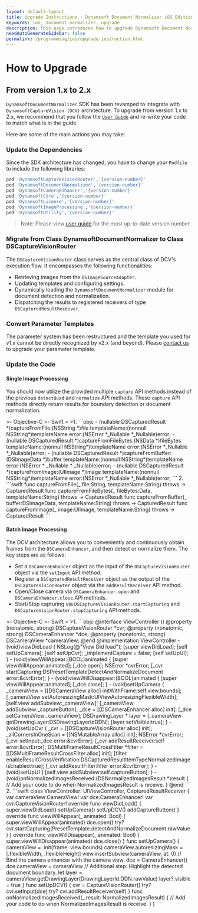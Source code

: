 ```yaml
---
layout: default-layout
title: Upgrade Instructions - Dynamsoft Document Normalizer iOS Edition
keywords: ios, document normalizer, upgrade
description: This page introduces how to upgrade Dynamsoft Document Normalizer iOS Edition from 1.x to 2.x
needAutoGenerateSidebar: false
permalink: /programming/ios/upgrade-instruction.html
---
```


# How to Upgrade

## From version 1.x to 2.x

`DynamsoftDocumentNormalizer` SDK has been revamped to integrate with `DynamsoftCaptureVision (DCV)` architecture. To upgrade from version 1.x to 2.x, we recommend that you follow the [`User Guide`](user-guide.md) and re-write your code to match what is in the guide.

Here are some of the main actions you may take:

### Update the Dependencies

Since the SDK architecture has changed, you have to change your `Podfile` to include the following libraries:

```sh
pod 'DynamsoftCaptureVisionRouter','{version-number}'
pod 'DynamsoftDocumentNormalizer','{version-number}'
pod 'DynamsoftCameraEnhancer','{version-number}'
pod 'DynamsoftCore','{version-number}'
pod 'DynamsoftLicense','{version-number}'
pod 'DynamsoftImageProcessing','{version-number}'
pod 'DynamsoftUtility','{version-number}'
```

>Note: Please view [user guide](user-guide.md#add-the-frameworks-via-cocoapodsn) for the most up-to-date version number.

### Migrate from Class DynamsoftDocumentNormalizer to Class DSCaptureVisionRouter

The `DSCaptureVisionRouter` class serves as the central class of DCV's execution flow. It encompasses the following functionalities:

- Retrieving images from the `DSImageSourceAdapter`.
- Updating templates and configuring settings.
- Dynamically loading the `DynamsoftDocumentNormalizer` module for document detection and normalization.
- Dispatching the results to registered receivers of type `DSCapturedResultReceiver`.

### Convert Parameter Templates

The parameter system has been restructured and the template you used for v1.x cannot be directly recognized by v2.x (and beyond). Please <a href="https://www.dynamsoft.com/company/customer-service/#contact" target="_blank">contact us</a> to upgrade your parameter template.

### Update the Code

#### Single Image Processing

You should now utilize the provided multiple `capture` API methods instead of the previous `detectQuad` and `normalize` API methods. These `capture` API methods directly return results for boundary detection or document normalization.

<div class="sample-code-prefix"></div>
>- Objective-C
>- Swift
>
>1. 
```objc
- (nullable DSCapturedResult *)captureFromFile:(NSString *)file
                              templateName:(nonnull NSString*)templateName
                                     error:(NSError *_Nullable *_Nullable)error;
- (nullable DSCapturedResult *)captureFromFileBytes:(NSData *)fileBytes
                                              templateName:(nonnull NSString*)templateName
                                                     error:(NSError *_Nullable *_Nullable)error;
- (nullable DSCapturedResult *)captureFromBuffer:(DSImageData *)buffer
                                templateName:(nonnull NSString*)templateName
                                       error:(NSError * _Nullable * _Nullable)error;
- (nullable DSCapturedResult *)captureFromImage:(UIImage *)image
                                templateName:(nonnull NSString*)templateName
                                        error:(NSError *_Nullable *_Nullable)error;
```
2. 
```swift
func captureFromFile(_ file:String, templateName:String) throws -> CapturedResult
func captureFromFileBytes(_ fileBytes:Data, templateName:String) throws -> CapturedResult
func captureFromBuffer(_ buffer:DSImageData, templateName:String) throws -> CapturedResult
func captureFromImage(_ image:UIImage, templateName:String) throws -> CapturedResult
```

#### Batch Image Processing

The DCV architecture allows you to conveniently and continuously obtain frames from the `DSCameraEnhancer`, and then detect or normalize them. The key steps are as follows:

- Set a `DSCameraEnhancer` object as the input of the `DSCaptureVisionRouter` object via the `setInput` API method.
- Register a `DSCapturedResultReceiver` object as the output of the `DSCaptureVisionRouter` object via the `addResultReceiver` API method.
- Open/Close camera via `DSCameraEnhancer.open` and `DSCameraEnhancer.close` API methods.
- Start/Stop capturing via `DSCaptureVisionRouter.startCapturing` and `DSCaptureVisionRouter.stopCapturing` API methods.

<div class="sample-code-prefix"></div>
>- Objective-C
>- Swift
>
>1. 
```objc
@interface ViewController ()<DSCapturedResultReceiver>
@property (nonatomic, strong) DSCaptureVisionRouter *cvr;
@property (nonatomic, strong) DSCameraEnhancer *dce;
@property (nonatomic, strong) DSCameraView *cameraView;
@end
@implementation ViewController
- (void)viewDidLoad {
    NSLog(@"View Did load");
    [super viewDidLoad];
    [self setUpCamera];
    [self setUpCvr];
    _implementCapture = false;
    [self setUpUI];
}
- (void)viewWillAppear:(BOOL)animated
{
    [super viewWillAppear:animated];
    [_dce open];
    NSError *cvrError;
    [_cvr startCapturing:DSPresetTemplateDetectAndNormalizeDocument error:&cvrError];
}
- (void)viewWillDisappear:(BOOL)animated
{
    [super viewWillAppear:animated];
    [_dce close];
}
- (void)setUpCamera
{
    _cameraView = [[DSCameraView alloc] initWithFrame:self.view.bounds];
    [_cameraView setAutoresizingMask:UIViewAutoresizingFlexibleWidth];
    [self.view addSubview:_cameraView];
    [_cameraView addSubview:_captureButton];
    _dce = [[DSCameraEnhancer alloc] init];
    [_dce setCameraView:_cameraView];
    DSDrawingLayer * layer = [_cameraView getDrawingLayer:DSDrawingLayerIdDDN];
    [layer setVisible:true];
}
- (void)setUpCvr
{
    _cvr = [[DSCaptureVisionRouter alloc] init];
    _allCornersInOneScan = [[NSMutableArray alloc] init];
    NSError *cvrError;
    [_cvr setInput:_dce error:&cvrError];
    [_cvr addResultReceiver:self error:&cvrError];
    DSMultiFrameResultCrossFilter *filter = [[DSMultiFrameResultCrossFilter alloc] init];
    [filter enableResultCrossVerification:DSCapturedResultItemTypeNormalizedImage isEnabled:true];
    [_cvr addResultFilter:filter error:&cvrError];
}
- (void)setUpUI {
    [self.view addSubview:self.captureButton];
}
-(void)onNormalizedImagesReceived:(DSNormalizedImagesResult *)result
{
   // Add your code to do when NormalizedImagesResult is receive.
}
@end
```
2. 
```swift
class ViewController: UIViewController, CapturedResultReceiver {
    var cameraView:CameraView!
    var dce:CameraEnhancer!
    var cvr:CaptureVisionRouter!
    override func viewDidLoad() {
        super.viewDidLoad()
        setUpCamera()
        setUpDCV()
        addCaptureButton()
    }
    override func viewWillAppear(_ animated: Bool) {
        super.viewWillAppear(animated)
        dce.open()
        try? cvr.startCapturing(PresetTemplate.detectAndNormalizeDocument.rawValue)
    }
    override func viewWillDisappear(_ animated: Bool) {
        super.viewWillDisappear(animated)
        dce.close()
    }
    func setUpCamera() {
        cameraView = .init(frame: view.bounds)
        cameraView.autoresizingMask = [.flexibleWidth, .flexibleHeight]
        view.insertSubview(cameraView, at: 0)
        // Bind the camera enhancer with the camera view.
        dce = CameraEnhancer()
        dce.cameraView = cameraView
        // Additional step: Highlight the detected document boundary.
        let layer = cameraView.getDrawingLayer(DrawingLayerId.DDN.rawValue)
        layer?.visible = true
    }
    func setUpDCV() {
        cvr = CaptureVisionRouter()
        try? cvr.setInput(dce)
        try? cvr.addResultReceiver(self)
    }
    func onNormalizedImagesReceived(_ result: NormalizedImagesResult) {
        // Add your code to do when NormalizedImagesResult is receive.
    }
}
```
